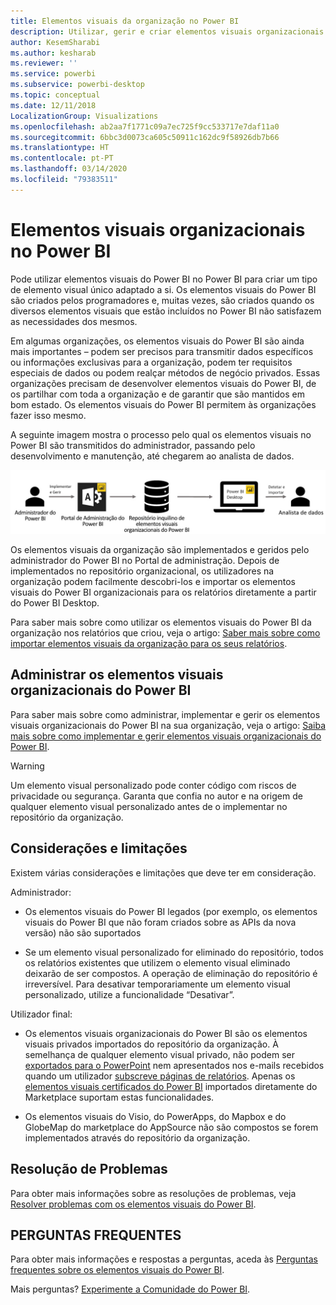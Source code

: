 ```yaml
---
title: Elementos visuais da organização no Power BI
description: Utilizar, gerir e criar elementos visuais organizacionais no Power BI
author: KesemSharabi
ms.author: kesharab
ms.reviewer: ''
ms.service: powerbi
ms.subservice: powerbi-desktop
ms.topic: conceptual
ms.date: 12/11/2018
LocalizationGroup: Visualizations
ms.openlocfilehash: ab2aa7f1771c09a7ec725f9cc533717e7daf11a0
ms.sourcegitcommit: 6bbc3d0073ca605c50911c162dc9f58926db7b66
ms.translationtype: HT
ms.contentlocale: pt-PT
ms.lasthandoff: 03/14/2020
ms.locfileid: "79383511"
---
```

# <a name="organizational-visuals-in-power-bi"></a>Elementos visuais organizacionais no Power BI

Pode utilizar elementos visuais do Power BI no Power BI para criar um tipo de elemento visual único adaptado a si. Os elementos visuais do Power BI são criados pelos programadores e, muitas vezes, são criados quando os diversos elementos visuais que estão incluídos no Power BI não satisfazem as necessidades dos mesmos.

Em algumas organizações, os elementos visuais do Power BI são ainda mais importantes – podem ser precisos para transmitir dados específicos ou informações exclusivas para a organização, podem ter requisitos especiais de dados ou podem realçar métodos de negócio privados. Essas organizações precisam de desenvolver elementos visuais do Power BI, de os partilhar com toda a organização e de garantir que são mantidos em bom estado. Os elementos visuais do Power BI permitem às organizações fazer isso mesmo.

A seguinte imagem mostra o processo pelo qual os elementos visuais no Power BI são transmitidos do administrador, passando pelo desenvolvimento e manutenção, até chegarem ao analista de dados.

![Imagem dos elementos visuais personalizados](media/power-bi-custom-visuals-organizational/custom-visual-org-01.jpg)

Os elementos visuais da organização são implementados e geridos pelo administrador do Power BI no Portal de administração. Depois de implementados no repositório organizacional, os utilizadores na organização podem facilmente descobri-los e importar os elementos visuais do Power BI organizacionais para os relatórios diretamente a partir do Power BI Desktop.

Para saber mais sobre como utilizar os elementos visuais do Power BI da organização nos relatórios que criou, veja o artigo: [Saber mais sobre como importar elementos visuais da organização para os seus relatórios](power-bi-custom-visuals.md).

## <a name="administer-organizational-power-bi-visuals"></a>Administrar os elementos visuais organizacionais do Power BI

Para saber mais sobre como administrar, implementar e gerir os elementos visuais organizacionais do Power BI na sua organização, veja o artigo: [Saiba mais sobre como implementar e gerir elementos visuais organizacionais do Power BI](https://go.microsoft.com/fwlink/?linkid=866790).

> [!WARNING]
> Um elemento visual personalizado pode conter código com riscos de privacidade ou segurança. Garanta que confia no autor e na origem de qualquer elemento visual personalizado antes de o implementar no repositório da organização.

## <a name="considerations-and-limitations"></a>Considerações e limitações

Existem várias considerações e limitações que deve ter em consideração.

Administrador:

* Os elementos visuais do Power BI legados (por exemplo, os elementos visuais do Power BI que não foram criados sobre as APIs da nova versão) não são suportados

* Se um elemento visual personalizado for eliminado do repositório, todos os relatórios existentes que utilizem o elemento visual eliminado deixarão de ser compostos. A operação de eliminação do repositório é irreversível. Para desativar temporariamente um elemento visual personalizado, utilize a funcionalidade “Desativar”.

Utilizador final:

* Os elementos visuais organizacionais do Power BI são os elementos visuais privados importados do repositório da organização. À semelhança de qualquer elemento visual privado, não podem ser [exportados para o PowerPoint](https://docs.microsoft.com/power-bi/consumer/end-user-powerpoint) nem apresentados nos e-mails recebidos quando um utilizador [subscreve páginas de relatórios](https://docs.microsoft.com/power-bi/consumer/end-user-subscribe). Apenas os [elementos visuais certificados do Power BI](power-bi-custom-visuals-certified.md) importados diretamente do Marketplace suportam estas funcionalidades.

* Os elementos visuais do Visio, do PowerApps, do Mapbox e do GlobeMap do marketplace do AppSource não são compostos se forem implementados através do repositório da organização.

## <a name="troubleshoot"></a>Resolução de Problemas

Para obter mais informações sobre as resoluções de problemas, veja [Resolver problemas com os elementos visuais do Power BI](power-bi-custom-visuals-troubleshoot.md).

## <a name="faq"></a>PERGUNTAS FREQUENTES

Para obter mais informações e respostas a perguntas, aceda às [Perguntas frequentes sobre os elementos visuais do Power BI](power-bi-custom-visuals-faq.md#organizational-power-bi-visuals).

Mais perguntas? [Experimente a Comunidade do Power BI](https://community.powerbi.com/).

